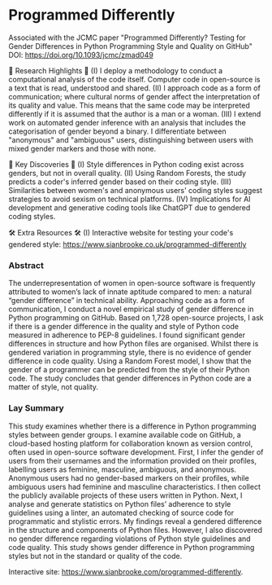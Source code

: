 # Programmed Differently
Associated with the JCMC paper "Programmed Differently? Testing for Gender Differences in Python Programming Style and Quality on GitHub" DOI: https://doi.org/10.1093/jcmc/zmad049

🌟 Research Highlights 🌟
(I) I deploy a methodology to conduct a computational analysis of the code itself. Computer code in open-source is a text that is read, understood and shared. 
(II) I approach code as a form of communication; where cultural norms of gender affect the interpretation of its quality and value. This means that the same code may be interpreted differently if it is assumed that the author is a man or a woman.
(III) I extend work on automated gender inference with an analysis that includes the categorisation of gender beyond a binary. I differentiate between "anonymous" and "ambiguous" users, distinguishing between users with mixed gender markers and those with none. 

🌟 Key Discoveries 🌟
(I) Style differences in Python coding exist across genders, but not in overall quality.
(II) Using Random Forests, the study predicts a coder's inferred gender based on their coding style.
(III) Similarities between women's and anonymous users' coding styles suggest strategies to avoid sexism on technical platforms.
(IV) Implications for AI development and generative coding tools like ChatGPT due to gendered coding styles.

🛠 Extra Resources 🛠
(I) Interactive website for testing your code's gendered style: https://www.sianbrooke.co.uk/programmed-differently

### Abstract
The underrepresentation of women in open-source software is frequently attributed to women’s lack of innate aptitude compared to men: a natural “gender difference” in technical ability. Approaching code as a form of communication, I conduct a novel empirical study of gender difference in Python programming on GitHub. Based on 1,728 open-source projects, I ask if there is a gender difference in the quality and style of Python code measured in adherence to PEP-8 guidelines. I found significant gender differences in structure and how Python files are organised. Whilst there is gendered variation in programming style, there is no evidence of gender difference in code quality. Using a Random Forest model, I show that the gender of a programmer can be predicted from the style of their Python code. The study concludes that gender differences in Python code are a matter of style, not quality.

### Lay Summary 
This study examines whether there is a difference in Python programming styles between gender groups. I examine available code on GitHub, a cloud-based hosting platform for collaboration known as version control, often used in open-source software development. First, I infer the gender of users from their usernames and the information provided on their profiles, labelling users as feminine, masculine, ambiguous, and anonymous. Anonymous users had no gender-based markers on their profiles, while ambiguous users had feminine and masculine characteristics. I then collect the publicly available projects of these users written in Python. Next, I analyse and generate statistics on Python files’ adherence to style guidelines using a linter, an automated checking of source code for programmatic and stylistic errors. My findings reveal a gendered difference in the structure and components of Python files. However, I also discovered no gender difference regarding violations of Python style guidelines and code quality. This study shows gender difference in Python programming styles but not in the standard or quality of the code. 

Interactive site: https://www.sianbrooke.com/programmed-differently.


